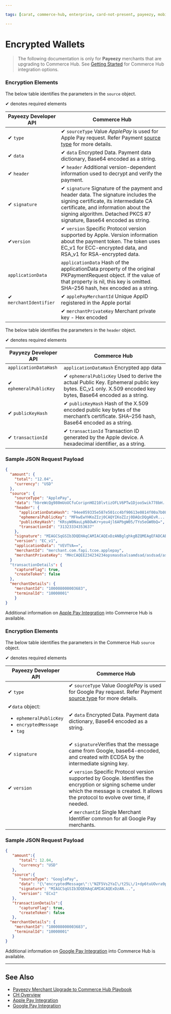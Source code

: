```yaml
---

tags: [carat, commerce-hub, enterprise, card-not-present, payeezy, mobile-wallets, encrypted-wallets, apple-pay, google-pay]

---
```


# Encrypted Wallets

<!-- theme: danger -->
>  The following documentation is only for **Payeezy** merchants that are upgrading to Commerce Hub. See [Getting Started](?path=docs/Getting-Started/Getting-Started-General.md) for Commerce Hub integration options.

<!--type: tab
titles: Apple Pay, Google Pay
-->

### Encryption Elements

The below table identifies the parameters in the `source` object.

&#10004; denotes required elements

|Payeezy Developer API|Commerce Hub|
|-------|-----|
|&#10004; `type` |&#10004; `sourceType` Value *ApplePay* is used for Apple Pay request. Refer Payment [source type](?path=docs/Resources/Guides/Payment-Sources/Source-Type.md) for more details. |
|&#10004; `data`|&#10004; `data` Encrypted Data. Payment data dictionary, Base64 encoded as a string. |
|&#10004; `header`|&#10004; `header` Additional version-dependent information used to decrypt and verify the payment.|
|&#10004; `signature`| &#10004; `signature` Signature of the payment and header data. The signature includes the signing certificate, its intermediate CA certificate, and information about the signing algorithm. Detached PKCS #7 signature, Base64 encoded as string.|
|&#10004;`version`|&#10004; `version` Specific Protocol version supported by Apple. Version information about the payment token. The token uses EC_v1 for ECC-encrypted data, and RSA_v1 for RSA-encrypted data.|
|`applicationData`|`applicationData` Hash of the applicationData property of the original PKPaymentRequest object. If the value of that property is nil, this key is omitted. SHA–256 hash, hex encoded as a string.|
|&#10004; `merchantIdentifier`|&#10004; `applePayMerchantId` Unique AppID registered in the Apple portal|
||&#10004; `merchantPrivateKey` Merchant private key - Hex encoded|

The below table identifies the parameters in the `header` object.

&#10004; denotes required elements

|Payyezy Developer API|Commerce Hub|
|-------|-----|
|`applicationDataHash`  | `applicationDataHash`  Encrypted app data |
|&#10004; `ephemeralPublicKey`|&#10004; `ephemeralPublicKey` Used to derive the actual Public Key. Ephemeral public key bytes. EC_v1 only. X.509 encoded key bytes, Base64 encoded as a string.|
|&#10004; `publicKeyHash`|&#10004; `publicKeyHash` Hash of the X.509 encoded public key bytes of the merchant’s certificate. SHA–256 hash, Base64 encoded as a string.|
|&#10004; `transactionId`|&#10004; `transactionId` Transaction ID generated by the Apple device. A hexadecimal identifier, as a string.|

### Sample JSON Request Payload

```json
{
  "amount": {
    "total": "12.04",
    "currency": "USD"
  },
  "source": {
    "sourceType": "ApplePay",
    "data": "hbreWcQg980mUoUCfuCoripnHO210lvtizOFLV6PTw1DjooSwik778bH....",
    "header": {
      "applicationDataHash": "94ee059335e587e501cc4bf90613e0814f00a7b08bc7c648fd865a2af6a22cc2",
      "ephemeralPublicKey": "MFkwEwYHKoZIzj0CAQYIKoZIzj0DAQcDQgAEvR....",
      "publicKeyHash": "KRsyW0NauLpN8OwKr+yeu4jl6APbgW05/TYo5eGW0bQ=",
      "transactionId": "31323334353637"
    },
    "signature": "MIAGCSqGSIb3DQEHAqCAMIACAQExDzANBglghkgBZQMEAgEFADCABgkqhki.....",
    "version": "EC_v1",
    "applicationData": "VEVTVA==",
    "merchantId": "merchant.com.fapi.tcoe.applepay",
    "merchantPrivateKey": "MHcCAQEE234234234opsmasdsalsamdsad/asdsad/asdasd/....."
  }
  "transactionDetails": {
    "captureFlag": true,
    "createToken": false
  },
  "merchantDetails": {
    "merchantId": "100008000003683",
    "terminalId": "10000001"
    }
}

```

Additional information on [Apple Pay Integration](?path=docs/Online-Mobile-Digital/Wallets-AltPayments/Apple-Pay/Apple-Pay-Web-REST.md) into Commerce Hub is available.

<!--
type: tab
-->

### Encryption Elements

The below table identifies the parameters in the Commerce Hub `source` object.

&#10004; denotes required elements

|Payeezy Developer API|Commerce Hub|
|-------|-----|
|&#10004; `type` |&#10004; `sourceType`  Value *GooglePay* is used for Google Pay request. Refer Payment [source type](?path=docs/Resources/Guides/Payment-Sources/Source-Type.md) for more details. |
|&#10004;`data` object: <br> <ul><li>`ephemeralPublicKey`</li><li> `encryptedMessage`</li><li>  `tag`</li></ul>|&#10004; `data` Encrypted Data. Payment data dictionary, Base64 encoded as a string.|
| &#10004; `signature`|&#10004; `signature`Verifies that the message came from Google, base64-encoded, and created with ECDSA by the intermediate signing key.|
|&#10004; `version`|&#10004; `version`  Specific Protocol version supported by Google. Identifies the encryption or signing scheme under which the message is created. It allows the protocol to evolve over time, if needed.|
|| &#10004; `merchantId` Single Merchant Identifier common for all Google Pay merchants.|

### Sample JSON Request Payload

```json
{
   "amount":{
      "total": 12.04,
      "currency": "USD"
   },
   "source":{
      "sourceType": "GooglePay",
      "data": "{\"encryptedMessage\":\"NZF5Vs2YaI\/t25L\/1+dp6tuUOvra9pszs2antqcbHJbkjMMXZSR7innTFJxNR5DNnf4GheWIso8n8MA1q1zqWCU8MaK9bnNcHxvROpvfsU3SCCjkfG2k2M4\/RYMjs+lxYW\/nEtIIKVVOkdjAj4pI\/Wth8xQXphn7hDNiyp9tIydmlPZVnzkXI6mVbpHbbkaCCD4TNPhFBDtx0VafqRjbb2Wt3EDazTx3dHdd+qVX5Xj8\/BPb1cmwHWvrDw\/dQRk\/E0TsP+erLjhLaZ8l2EycxeUEZYqSX5w77S8vd3sw8WXuOCMsU8sx0Bs5IY7hohq67qNDxckP1fcBD4OYdGP6bumJR0J6pJxD5iRh5lFSjN6zNLRI77ylxWL6DwHoe\/pPdCc0n6cV0Nt0RJMLjerr12BLuhv4bPQ3QB6jxnbt8JK\/EndgIG8xpFyNkKlRUyxAKM22\/ZSy45d6qtZIKLXRqDTr9JMk8uJ53QRZtQx8k9KkRZGC+GM2sD+Z75fxc0Yye7l6H0D8p5z1iEzWnYHxd0pmY\/cOYEJxnOOdD573QmE6ikFcyaAw3XnCyul\/EA\\u003d\\u003d\",\"ephemeralPublicKey\":\"BAhnPIWrCXWv\/45GFK0mNAvN9w+NFBs3tQji0wTUS2+hiFKsZujG5wRd4JXGmxhG+k3bglYk544ILBNdDpsAh+o\\u003d\",\"tag\":\"liBzKfGcO+FclHg7XuqRJxR\/8EJShRp9\/APab0Sho08\\u003d\"}",
      "signature": "MIAGCSqGSIb3DQEHAqCAMIACAQExDzAN...",
      "version": "ECv2"
   },
   "transactionDetails":{
      "captureFlag": true,
      "createToken": false
   },
  "merchantDetails": {
    "merchantId": "100008000003683",
    "terminalId": "10000001"
   }
}

```

Additional information on [Google Pay Integration](?path=docs/Online-Mobile-Digital/Wallets-AltPayments/Google-Pay/Google-Pay-Web-REST.md) into Commerce Hub is available.

<!-- type: tab-end -->

---

## See Also

- [Payeezy Merchant Upgrade to Commerce Hub Playbook](?path=docs/Resources/Guides/Payeezy/PayeezyUpgradetoCHGuideLandingPage.md)
- [CH Overview](?path=docs/Getting-Started/Getting-Started-General.md)
- [Apple Pay Integration](?path=docs/Online-Mobile-Digital/Wallets-AltPayments/Apple-Pay/Apple-Pay-Web-REST.md)
- [Google Pay Integration](?path=docs/Online-Mobile-Digital/Wallets-AltPayments/Google-Pay/Google-Pay-Web-REST.md)
